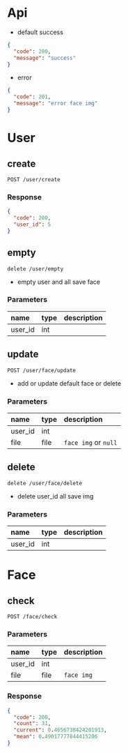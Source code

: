 # Api

- default success

```json
{
  "code": 200,
  "message": "success"
}
```

- error

```json
{
  "code": 201,
  "message": "error face img"
}
```

# User

## create

`POST /user/create`

### Response

```json
{
  "code": 200,
  "user_id": 5
}
```

## empty

`delete /user/empty`

- empty user and all save face

### Parameters

name | type | description
:--- | :--- | :--- 
user_id | int | 

## update

`POST /user/face/update`

- add or update default face or delete

### Parameters

name | type | description
:--- | :--- | :--- 
user_id | int | 
file | file | `face img` or `null`

## delete

`delete /user/face/delete`

- delete user_id all save img

### Parameters

name | type | description
:--- | :--- | :--- 
user_id | int | 


# Face

## check

`POST /face/check`

### Parameters

name | type | description
:--- | :--- | :--- 
user_id | int | 
file | file | `face img`

### Response

```json
{
  "code": 200,
  "count": 31,
  "current": 0.4656738424201913,
  "mean": 0.49017777844415206
}
```

